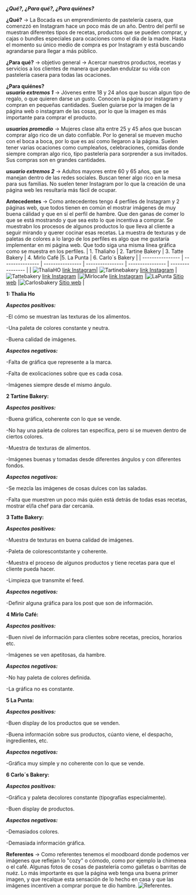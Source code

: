  ___¿Qué?, ¿Para qué?, ¿Para quiénes?___

__¿Qué?__ → La Bocada es un emprendimiento de pastelería casera, que comenzzó en Instagram hace un poco más de un año. Dentro del perfil se muestran diferentes tipos de recetas, productos que se pueden comprar, y cajas o bundles especiales para ocaciones como el día de la madre. Hasta el momento su único medio de compra es por Instagram y está buscando agrandarse para llegar a más público. 

__¿Para qué?__ → objetivo general → Acercar nuestros productos, recetas y servicios a los clientes de manera que puedan endulzar su vida con pastelería casera para todas las ocaciones.

__¿Para quiénes?__  
___usuario extremos 1___ → Jóvenes entre 18 y 24 años que buscan algun tipo de regalo, o que quieren darse un gusto. Conocen la página por instagram y compran en pequeñas cantidades. Suelen guiarse por la imagen de la página web o instagram de las cosas, por lo que la imagen es más importante para comprar el producto.

___usuarios promedio___ → Mujeres clase alta entre 25 y 45 años que buscan comprar algo rico de un dato confiable. Por lo general se mueven mucho con el boca a boca, por lo que es así como llegaron a la página. Suelen tener varias ocaciones como cumpleaños, celebraciones, comidas donde siempre compran algo rico, tipo pastelería para sorprender a sus invitados. Sus compras son en grandes cantidades.  

___usuario extremos 2___ → Adultos mayores entre 60 y 65 años, que se manejan dentro de las redes sociales. Buscan tener algo rico en la mesa para sus familias. No suelen tener Instagram por lo que la creación de una página web les resultaría más fácil de ocupar.  

 __Antecedentes__ → Como antecedentes tengo 4 perfiles de Instagram y 2 páginas web, que todos tienen en común el mostrar imágenes de muy buena cálidad y que en sí el perfil de hambre. Que den ganas de comer lo que se está mostrando y que sea esto lo que incentiva a comprar. Se muestrabn los procesos de algunos productos lo que lleva al cliente a seguir mirando y querer cocinar esas recetas.  La muestra de texturas y de paletas de colores a lo largo de los perfiles es algo que me gustaría implementar en mi página web. Que todo siga una misma línea gráfica como se muestra en los perfiles. 
 | 1. Thaliaho | 2. Tartine Bakery | 3. Tatte Bakery | 4. Mirlo Café |5. La Punta | 6. Carlo´s Bakery |
| ---------------- | ---------------- | ---------------- | ---------------- | ---------------- | ---------------- |
|  ![ThaliaHO](/images/1.PNG) [link Instagram](https://www.instagram.com/thaliaho/?hl=en)|  ![Tartinebakery](/images/2.PNG) [link Instagram](https://www.instagram.com/tartinebakery/?hl=en)  |  ![Tattebakery](/images/3.PNG) [link Instagram](https://www.instagram.com/tattebakery/?hl=en)    |![Mirlocafe](/images/4.PNG) [link Instagram](https://www.instagram.com/mirlocafe/?hl=en)   |![LaPunta](/images/5.PNG) [Sitio web](https://comidaslapunta.cl/)    |![Carlosbakery](/images/6.PNG) [Sitio web](https://www.carlosbakery.com/)    |
 
__1: Thalia Ho__

___Aspectos positivos:___ 

-El cómo se muestran las texturas de los alimentos.

-Una paleta de colores constante y neutra.

-Buena calidad de imágenes.

___Aspectos negativos:___

-Falta de gráfica que represente a la marca.

-Falta de exolicaciones sobre que es cada cosa.

-Imágenes siempre desde el mismo ángulo.



__2 Tartine Bakery:__

___Aspectos positivos:___

-Buena gráfica, coherente con lo que se vende.

-No hay una paleta de colores tan específica, pero si se mueven dentro de ciertos colores.

-Muestra de texturas de alimentos.

-Imágenes buenas y tomadas desde diferentes ángulos y con diferentes fondos.

___Aspectos negativos:___

-Se mezcla las imágenes de cosas dulces con las saladas.

-Falta que muestren un poco más quién está detrás de todas esas recetas, mostrar el/la chef para dar cercanía. 



__3 Tatte Bakery:__

___Aspectos positivos:___

-Muestra de texturas en buena calidad de imágenes.

-Paleta de colorescontstante y coherente.

-Muestra el proceso de algunos productos y tiene recetas para que el cliente pueda hacer.

-Limpieza que transmite el feed.

___Aspectos negativos:___

-Definir alguna gráfica para los post que son de información.



__4 Mirlo Café:__

___Aspectos positivos:___

-Buen nivel de información para clientes sobre recetas, precios, horarios etc. 

-Imágenes se ven apetitosas, da hambre.

___Aspectos negativos:___

-No hay paleta de colores definida.

-La gráfica no es constante.



__5 La Punta:__

___Aspectos positivos:___

-Buen display de los productos que se venden.

-Buena información sobre sus productos, cúanto viene, el despacho, ingredientes, etc.

___Aspectos negativos:___

-Gráfica muy simple y no coherente con lo que se vende.



__6 Carlo´s Bakery:__

___Aspectos positivos:___

-Gráfica y paleta decolores constante (tipografías especialmente).

-Buen display de productos.

___Aspectos negativos:___

-Demasiados colores.

-Demasiada información gráfica.


__Referentes__ → Como referentes tenemos el moodboard donde podemos ver imágenes que reflejan lo "cozy" o cómodo, como por ejemplo la chimenea o el café. Algunas fotos de cosas de pastelería como galletas o barritas de nuéz. Lo más importante es que la página web tenga una buena primer imagen, y que recalque esta sensación de lo hecho en casa y que las imágenes incentiven a comprar porque te dio hambre.
![Referentes.](/images/moodboard1.png) 
